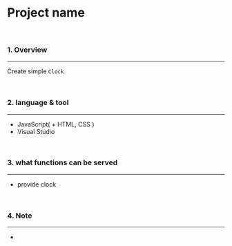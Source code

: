 # Project name

<br>

### 1. Overview
---


Create simple `Clock`

<br>


### 2. language & tool 
---

- JavaScript( + HTML, CSS )
- Visual Studio

<br>


### 3. what functions can be served
---

- provide clock

<br>

### 4. Note
---

- 

